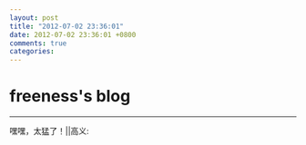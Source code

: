 ```yaml
---
layout: post
title: "2012-07-02 23:36:01"
date: 2012-07-02 23:36:01 +0800
comments: true
categories: 
---
```


# freeness's blog

----------

>
嘿嘿，太猛了！||高义: